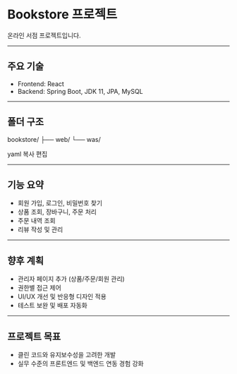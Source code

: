 # Bookstore 프로젝트

온라인 서점 프로젝트입니다.

---

## 주요 기술  
- Frontend: React  
- Backend: Spring Boot, JDK 11, JPA, MySQL  

---

## 폴더 구조
bookstore/
├── web/
└── was/

yaml
복사
편집

---

## 기능 요약  
- 회원 가입, 로그인, 비밀번호 찾기  
- 상품 조회, 장바구니, 주문 처리  
- 주문 내역 조회  
- 리뷰 작성 및 관리  

---

## 향후 계획  
- 관리자 페이지 추가 (상품/주문/회원 관리)  
- 권한별 접근 제어  
- UI/UX 개선 및 반응형 디자인 적용  
- 테스트 보완 및 배포 자동화  

---

## 프로젝트 목표  
- 클린 코드와 유지보수성을 고려한 개발  
- 실무 수준의 프론트엔드 및 백엔드 연동 경험 강화 

